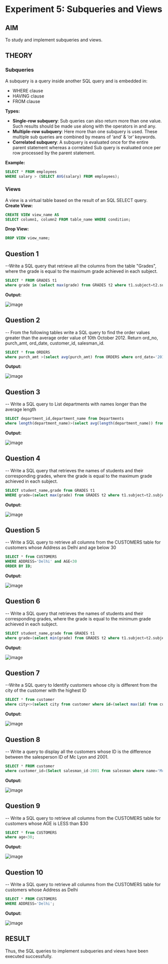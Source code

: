 # Experiment 5: Subqueries and Views

## AIM
To study and implement subqueries and views.

## THEORY

### Subqueries
A subquery is a query inside another SQL query and is embedded in:
- WHERE clause
- HAVING clause
- FROM clause

**Types:**
- **Single-row subquery**:
  Sub queries can also return more than one value. Such results should be made use along with the operators in and any.
- **Multiple-row subquery**:
  Here more than one subquery is used. These multiple sub queries are combined by means of ‘and’ & ‘or’ keywords.
- **Correlated subquery**:
  A subquery is evaluated once for the entire parent statement whereas a correlated Sub query is evaluated once per row processed by the parent statement.

**Example:**
```sql
SELECT * FROM employees
WHERE salary > (SELECT AVG(salary) FROM employees);
```
### Views
A view is a virtual table based on the result of an SQL SELECT query.
**Create View:**
```sql
CREATE VIEW view_name AS
SELECT column1, column2 FROM table_name WHERE condition;
```
**Drop View:**
```sql
DROP VIEW view_name;
```

**Question 1**
--
--Write a SQL query that retrieve all the columns from the table "Grades", where the grade is equal to the maximum grade achieved in each subject.
```sql
SELECT * FROM GRADES t1
where grade in (select max(grade) from GRADES t2 where t1.subject=t2.subject);
```

**Output:**

![image](https://github.com/user-attachments/assets/8613331b-3435-4653-9341-2ba3ea66af0f)


**Question 2**
---
-- From the following tables write a SQL query to find the order values greater than the average order value of 10th October 2012. Return ord_no, purch_amt, ord_date, customer_id, salesman_id.
```sql
SELECT * from ORDERS
where purch_amt >(select avg(purch_amt) from ORDERS where ord_date='2012-10-10');
```

**Output:**

![image](https://github.com/user-attachments/assets/e7715a83-cbee-4254-b66f-e45c0764c632)



**Question 3**
--- 
-- Write a SQL query to List departments with names longer than the average length

```sql
SELECT department_id,department_name from Departments
where length(department_name)>(select avg(length(department_name)) from Departments);
```

**Output:**

![image](https://github.com/user-attachments/assets/316d548d-9168-4ca3-8287-90eefb91bdad)



**Question 4**
---
-- Write a SQL query that retrieves the names of students and their corresponding grades, where the grade is equal to the maximum grade achieved in each subject.

```sql
SELECT student_name,grade from GRADES t1
WHERE grade=(select max(grade) from GRADES t2 where t1.subject=t2.subject);
```

**Output:**

![image](https://github.com/user-attachments/assets/877a69e1-c808-462d-b340-604e3bfb4d39)



**Question 5**
---
-- Write a SQL query to retrieve all columns from the CUSTOMERS table for customers whose Address as Delhi and age below 30

```sql
SELECT * from CUSTOMERS
WHERE ADDRESS='Delhi' and AGE<30
ORDER BY ID;
```

**Output:**

![image](https://github.com/user-attachments/assets/5bdcc345-7699-4086-b233-0376e380a213)



**Question 6**
---
-- Write a SQL query that retrieves the names of students and their corresponding grades, where the grade is equal to the minimum grade achieved in each subject.

```sql
SELECT student_name,grade from GRADES t1
where grade=(select min(grade) from GRADES t2 where t1.subject=t2.subject);
```

**Output:**

![image](https://github.com/user-attachments/assets/85302f5c-48d4-4d43-876f-2d7d32e78214)


**Question 7**
---
--Write a SQL query to Identify customers whose city is different from the city of the customer with the highest ID

```sql
SELECT * from customer
where city<>(select city from customer where id=(select max(id) from customer));
```

**Output:**

![image](https://github.com/user-attachments/assets/ce5023c9-ab4e-4308-8588-cc13a38752f3)


**Question 8**
---
-- Write a query to display all the customers whose ID is the difference between the salesperson ID of Mc Lyon and 2001.

```sql
SELECT * FROM customer
where customer_id=(Select salesman_id-2001 from salesman where name='Mc Lyon');
```

**Output:**

![image](https://github.com/user-attachments/assets/fd4c80b8-b24c-4f41-837d-7bc7f307fda6)

**Question 9**
---
-- Write a SQL query to retrieve all columns from the CUSTOMERS table for customers whose AGE is LESS than $30
```sql
SELECT * from CUSTOMERS
where age<30;
```

**Output:**

![image](https://github.com/user-attachments/assets/6ca96327-eb55-4130-b768-528df2839afd)


**Question 10**
---
-- Write a SQL query to retrieve all columns from the CUSTOMERS table for customers whose Address as Delhi
```sql
SELECT * FROM CUSTOMERS
WHERE ADDRESS='Delhi';
```

**Output:**

![image](https://github.com/user-attachments/assets/16d988df-1f89-405d-acfe-b74836b1ae64)



## RESULT
Thus, the SQL queries to implement subqueries and views have been executed successfully.
